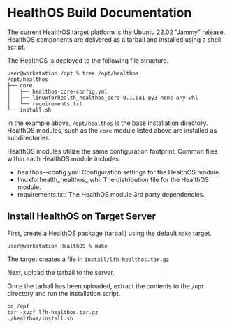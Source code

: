 # HealthOS Build Documentation

The current HealthOS target platform is the Ubuntu 22.02 "Jammy" release. HealthOS components are delivered as
a tarball and installed using a shell script. 

The HealthOS is deployed to the following file structure. 

```shell
user@workstation /opt % tree /opt/healthos
/opt/healthos
├── core
│   ├── healthos-core-config.yml
│   ├── linuxforhealth_healthos_core-0.1.0a1-py3-none-any.whl
│   └── requirements.txt
└── install.sh
```

In the example above, `/opt/healthos` is the base installation directory. HealthOS modules, such as the `core` module
listed above are installed as subdirectories. 

HealthOS modules utilize the same configuration footprint. Common files within each HealthOS module includes:

- healthos-<module name>-config.yml: Configuration settings for the HealthOS module.
- linuxforhealth_healthos_<module name><version>.whl: The distribution file for the HealthOS module.
- requirements.txt: The HealthOS module 3rd party dependencies.

## Install HealthOS on Target Server

First, create a HealthOS package (tarball) using the default `make` target. 

```shell
user@workstation HealthOS % make
```

The target creates a file in `install/lfh-healthos.tar.gz`

Next, upload the tarball to the server.

Once the tarball has been uploaded, extract the contents to the `/opt` directory and run the installation script.
```shell
cd /opt
tar -xvzf lfh-healthos.tar.gz
./healthos/install.sh
```
